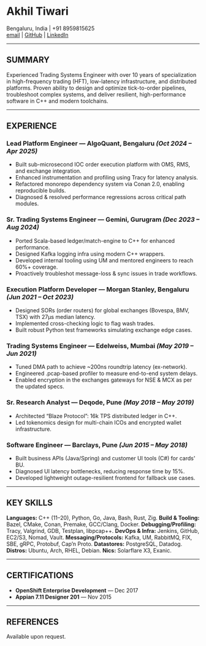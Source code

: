 # **Akhil Tiwari**

Bengaluru, India | +91 8959815625  
[email](mailto:akhiltiwari.13@gmail.com) | [GitHub](https://github.com/akhiltiwari13) | [LinkedIn](https://www.linkedin.com/in/akhiltiwari-13/)

---

## **SUMMARY**

Experienced Trading Systems Engineer with over 10 years of specialization in high-frequency trading (HFT), low-latency infrastructure, and distributed platforms. Proven ability to design and optimize tick-to-order pipelines, troubleshoot complex systems, and deliver resilient, high-performance software in C++ and modern toolchains.

---

## **EXPERIENCE**

### **Lead Platform Engineer** — AlgoQuant, Bengaluru _(Oct 2024 – Apr 2025)_

- Built sub-microsecond IOC order execution platform with OMS, RMS, and exchange integration.
- Enhanced instrumentation and profiling using Tracy for latency analysis.
- Refactored monorepo dependency system via Conan 2.0, enabling reproducible builds.
- Diagnosed & resolved performance regressions across critical path modules.

### **Sr. Trading Systems Engineer** — Gemini, Gurugram _(Dec 2023 – Aug 2024)_

- Ported Scala-based ledger/match-engine to C++ for enhanced performance.
- Designed Kafka logging infra using modern C++ wrappers.
- Developed internal tooling using UM and mentored engineers to reach 60%+ coverage.
- Proactively troubleshot message-loss & sync issues in trade workflows.

### **Execution Platform Developer** — Morgan Stanley, Bengaluru _(Jun 2021 – Oct 2023)_

- Designed SORs (order routers) for global exchanges (Bovespa, BMV, TSX) with 27μs median latency.
- Implemented cross-checking logic to flag wash trades.
- Built robust Python test frameworks simulating exchange edge cases.

### **Trading Systems Engineer** — Edelweiss, Mumbai _(May 2019 – Jun 2021)_

- Tuned DMA path to achieve ~200ns roundtrip latency (ex-network).
- Engineered .pcap-based profiler to measure end-to-end system delays.
- Enabled encryption in the exchanges gateways for NSE & MCX as per the updated specs.

### **Sr. Research Analyst** — Deqode, Pune _(May 2018 – May 2019)_

- Architected “Blaze Protocol”: 16k TPS distributed ledger in C++.
- Led tokenomics design for multi-chain ICOs and encrypted wallet infrastructure.

### **Software Engineer** — Barclays, Pune _(Jun 2015 – May 2018)_

- Built business APIs (Java/Spring) and customer UI tools (C#) for cards' BU.
- Diagnosed UI latency bottlenecks, reducing response time by 15%.
- Developed lightweight outage-resilient frontend for fallback use cases.

---

## **KEY SKILLS**

**Languages:** C++ (11–20), Python, Go, Java, Bash, Rust, Zig.
**Build & Tooling:** Bazel, CMake, Conan, Premake, GCC/Clang, Docker.
**Debugging/Profiling:** Tracy, Valgrind, GDB, Testplan, libpcap++.
**DevOps & Infra:** Jenkins, GitHub, EC2/S3, Nomad, Vault.
**Messaging/Protocols:** Kafka, UM, RabbitMQ, FIX, SBE, gRPC, Protobuf, Cap’n Proto.
**Datastores:** PostgreSQL, Datadog.
**Distros:** Ubuntu, Arch, RHEL, Debian.
**Nics:** Solarflare X3, Exanic.

---

## **CERTIFICATIONS**

- **OpenShift Enterprise Development** — Dec 2017
- **Appian 7.11 Designer 201** — Nov 2015

---

## **REFERENCES**

Available upon request.

